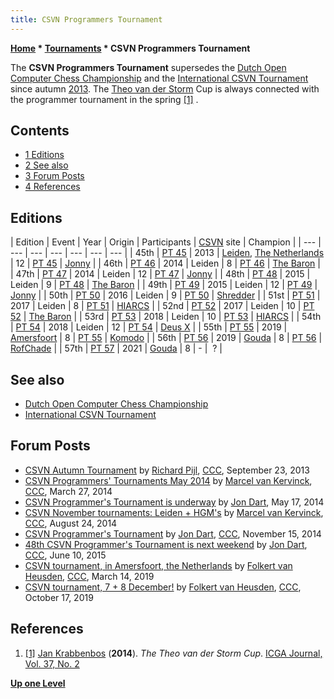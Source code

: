 ```yaml
---
title: CSVN Programmers Tournament
---
```

**[Home](Home "Home") * [Tournaments](Tournaments_and_Matches "Tournaments and Matches") * CSVN Programmers Tournament**

The **CSVN Programmers Tournament** supersedes the [Dutch Open Computer Chess Championship](Dutch_Open_Computer_Chess_Championship "Dutch Open Computer Chess Championship") and the [International CSVN Tournament](International_CSVN_Tournament "International CSVN Tournament") since autumn [2013](Timeline#2013 "Timeline"). The [Theo van der Storm](Theo_van_der_Storm "Theo van der Storm") Cup is always connected with the programmer tournament in the spring <a id="cite-note-1" href="#cite-ref-1">[1]</a> .

## Contents

- [1 Editions](#editions)
- [2 See also](#see-also)
- [3 Forum Posts](#forum-posts)
- [4 References](#references)

## Editions

|  Edition
|  Event
|  Year
|  Origin
|  Participants
| [CSVN](CSVN "CSVN") site
|  Champion
|
| --- | --- | --- | --- | --- | --- | --- |
|  45th
| [PT 45](PT_45 "PT 45") |  2013
| [Leiden](https://en.wikipedia.org/wiki/Leiden), [The Netherlands](https://en.wikipedia.org/wiki/Netherlands) |  12
| [PT 45](http://www.computerschaak.nl/pt45) | [Jonny](Jonny "Jonny") |
|  46th
| [PT 46](PT_46 "PT 46") |  2014
|  Leiden
|  8
| [PT 46](http://www.computerschaak.nl/nieuws-mainmenu-28/51-toernooien/647-the-baron-wins-pt46) | [The Baron](The_Baron "The Baron") |
|  47th
| [PT 47](PT_47 "PT 47") |  2014
|  Leiden
|  12
| [PT 47](http://www.computerschaak.nl/pt47-round-1) | [Jonny](Jonny "Jonny") |
|  48th
| [PT 48](PT_48 "PT 48") |  2015
|  Leiden
|  9
| [PT 48](http://www.computerschaak.nl/index.php/nieuws/51-toernooien/692-48th-pt-2015-leiden-list-of-participants-2) | [The Baron](The_Baron "The Baron") |
|  49th
| [PT 49](PT_49 "PT 49") |  2015
|  Leiden
|  12
| [PT 49](http://www.csvn.nl/index.php/nieuws/51-toernooien/714-49th-pt-2015-leiden-list-of-participants) | [Jonny](Jonny "Jonny") |
|  50th
| [PT 50](PT_50 "PT 50") |  2016
|  Leiden
|  9
| [PT 50](http://www.csvn.nl/index.php/nieuws/51-toernooien/734-50th-pt-2016-leiden-list-of-participants) | [Shredder](Shredder "Shredder") |
|  51st
| [PT 51](PT_51 "PT 51") |  2017
|  Leiden
|  8
| [PT 51](http://www.csvn.nl/index.php/nieuws/51-toernooien/756-51th-pt-2017-leiden-list-of-participants) | [HIARCS](HIARCS "HIARCS") |
|  52nd
| [PT 52](PT_52 "PT 52") |  2017
|  Leiden
|  10
| [PT 52](http://csvn.nl/index.php/nieuws/51-toernooien/774-52nd-pt-2017-leiden-list-of-participants) | [The Baron](The_Baron "The Baron") |
|  53rd
| [PT 53](PT_53 "PT 53") |  2018
|  Leiden
|  10
| [PT 53](https://csvn.nl/index.php/historie/programmeurstoernooien/805-csvn-53th-programmer-tournament-2) | [HIARCS](HIARCS "HIARCS") |
|  54th
| [PT 54](PT_54 "PT 54") |  2018
|  Leiden
|  12
| [PT 54](https://www.csvn.nl/index.php/historie/programmeurstoernooien/814-csvn-54th-programmer-tournament-3) | [Deus X](Deus_X "Deus X") |
|  55th
| [PT 55](PT_55 "PT 55") |  2019
| [Amersfoort](https://en.wikipedia.org/wiki/Amersfoort) |  8
| [PT 55](https://csvn.nl/index.php/nieuws/51-toernooien/830-55th-programmer-tournament-ranking) | [Komodo](Komodo "Komodo") |
|  56th
| [PT 56](PT_56 "PT 56") |  2019
| [Gouda](https://en.wikipedia.org/wiki/Gouda,_South_Holland) |  8
| [PT 56](https://csvn.nl/index.php/historie/programmeurstoernooien/854-56e-programmeurstournooi-de-foto-s-en-meer) | [RofChade](RofChade "RofChade") |
|  57th
| [PT 57](index.php?title=PT_57&action=edit&redlink=1 "PT 57 (page does not exist)") |  2021
| [Gouda](https://en.wikipedia.org/wiki/Gouda,_South_Holland) |  8
|  -
|  ?
|

## See also

- [Dutch Open Computer Chess Championship](Dutch_Open_Computer_Chess_Championship "Dutch Open Computer Chess Championship")
- [International CSVN Tournament](International_CSVN_Tournament "International CSVN Tournament")

## Forum Posts

- [CSVN Autumn Tournament](http://www.talkchess.com/forum/viewtopic.php?t=49432) by [Richard Pijl](Richard_Pijl "Richard Pijl"), [CCC](CCC "CCC"), September 23, 2013
- [CSVN Programmers' Tournaments May 2014](http://www.talkchess.com/forum/viewtopic.php?t=51761) by [Marcel van Kervinck](Marcel_van_Kervinck "Marcel van Kervinck"), [CCC](CCC "CCC"), March 27, 2014
- [CSVN Programmer's Tournament is underway](http://www.talkchess.com/forum/viewtopic.php?t=52344) by [Jon Dart](Jon_Dart "Jon Dart"), May 17, 2014
- [CSVN November tournaments: Leiden + HGM's](http://www.talkchess.com/forum/viewtopic.php?t=53422) by [Marcel van Kervinck](Marcel_van_Kervinck "Marcel van Kervinck"), [CCC](CCC "CCC"), August 24, 2014
- [CSVN Programmer's Tournament](http://www.talkchess.com/forum/viewtopic.php?t=54351) by [Jon Dart](Jon_Dart "Jon Dart"), [CCC](CCC "CCC"), November 15, 2014
- [48th CSVN Programmer's Tournament is next weekend](http://www.talkchess.com/forum/viewtopic.php?t=56645) by [Jon Dart](Jon_Dart "Jon Dart"), [CCC](CCC "CCC"), June 10, 2015
- [CSVN tournament, in Amersfoort, the Netherlands](http://www.talkchess.com/forum3/viewtopic.php?f=2&t=70198) by [Folkert van Heusden](Folkert_van_Heusden "Folkert van Heusden"), [CCC](CCC "CCC"), March 14, 2019
- [CSVN tournament, 7 + 8 December!](http://www.talkchess.com/forum3/viewtopic.php?f=2&t=72100) by [Folkert van Heusden](Folkert_van_Heusden "Folkert van Heusden"), [CCC](CCC "CCC"), October 17, 2019

## References

1. <a id="cite-ref-1" href="#cite-note-1">[1]</a> [Jan Krabbenbos](Jan_Krabbenbos "Jan Krabbenbos") (**2014**). *The Theo van der Storm Cup*. [ICGA Journal, Vol. 37, No. 2](ICGA_Journal#37_2 "ICGA Journal")

**[Up one Level](Tournaments_and_Matches "Tournaments and Matches")**

